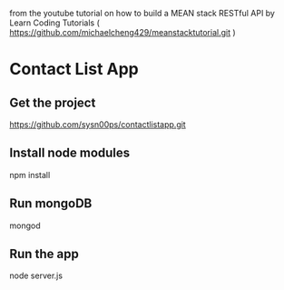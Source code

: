 from the youtube tutorial on how to build a MEAN stack RESTful API by Learn Coding Tutorials 
( https://github.com/michaelcheng429/meanstacktutorial.git )

Contact List App
================

Get the project
----------------
https://github.com/sysn00ps/contactlistapp.git

Install node modules
----------------------
npm install

Run mongoDB
-----------------
mongod

Run the app
--------------
node server.js
